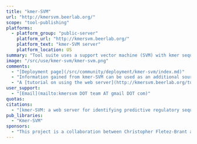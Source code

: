 ```yaml
---
title: "kmer-SVM"
url: "http://kmersvm.beerlab.org/"
scope: "tool-publishing"
platforms:
  - platform_group: "public-server"
    platform_url: "http://kmersvm.beerlab.org/"
    platform_text: "kmer-SVM server"
    platform_location: US
summary: "Tool suite uses a support vector machine (SVM) with kmer sequence features to identify predictive combinations of short transcription factor binding sites which determine the tissue specificity of the original NGS assay.  "
image: "/src/use/kmer-svm/kmer-svm.png"
comments:
  - "[Deployment page](/src/community/deployment/kmer-svm/index.md)"
  - "Information gained from kmer-SVM can be used as an additional source of confidence in genomic experiments by recovering known binding sites, and can also reveal novel sequence features and possible cooperative mechanisms to be tested experimentally."
  - "A [tutorial on using the web server](http://kmersvm.beerlab.org/tutorial/) and a [Galaxy Tool Shed repository](http://toolshed.g2.bx.psu.edu/view/cafletezbrant/kmersvm) are also available."
user_support:
  - "[Email](mailto:kmersvm DOT team AT gmail DOT com)"
quotas:
citations:
  - "[kmer-SVM: a web server for identifying predictive regulatory sequence features in genomic data sets](http://nar.oxfordjournals.org/content/41/W1/W544.long). Christopher Fletez-Brant; Dongwon Lee; [Andrew S. McCallion](http://www.hopkinsmedicine.org/geneticmedicine/people/faculty/mccallion.html); [Michael A. Beer](http://www.beerlab.org/) *[Nucleic Acids Research](http://nar.oxfordjournals.org/)* 2013; doi: 10.1093/nar/gkt519<br />"
pub_libraries:
  - "Kmer-SVM"
sponsors:
  - "This project is a collaboration between Christopher Fletez-Brant and Dongown Lee respectively of the [McCallion Lab](http://www.hopkinsmedicine.org/geneticmedicine/people/faculty/mccallion.html) of the [McKusick-Nathans Institute of Genetic Medicine](https://igm.jhmi.edu/) at the Johns Hopkins University School of Medicine and the [Beer Lab](http://www.beerlab.org/) of the [Johns Hopkins University Department of Biomedical Engineering](http://www.bme.jhu.edu/)."
---
```

